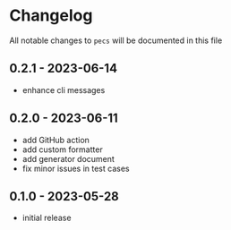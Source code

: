 # Changelog

All notable changes to `pecs` will be documented in this file

## 0.2.1 - 2023-06-14
- enhance cli messages

## 0.2.0 - 2023-06-11

- add GitHub action
- add custom formatter
- add generator document
- fix minor issues in test cases

## 0.1.0 - 2023-05-28

- initial release
